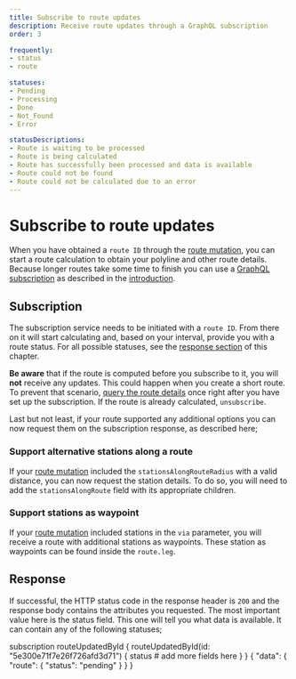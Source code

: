```yaml
---
title: Subscribe to route updates
description: Receive route updates through a GraphQL subscription
order: 3

frequently:
- status
- route

statuses:
- Pending
- Processing
- Done
- Not_Found
- Error

statusDescriptions:
- Route is waiting to be processed
- Route is being calculated
- Route has successfully been processed and data is available
- Route could not be found
- Route could not be calculated due to an error
---
```


# Subscribe to route updates
When you have obtained a `route ID` through the [route mutation](/API-Reference/Routes/mutate-route), you can start a route calculation to obtain your polyline and other route details. Because longer routes take some time to finish you can use a [GraphQL subscription](https://graphql.org/blog/subscriptions-in-graphql-and-relay/) as described in the [introduction](/API-Reference/Routes/introduction). 

<api-reference-actions url="https://playground.chargetrip.com/?page=routeUpdatedById"></api-reference-actions>

## Subscription
The subscription service needs to be initiated with a `route ID`. From there on it will start calculating and, based on your interval, provide you with a route status. For all possible statuses, see the [response section](/API-Reference/Routes/subscribe-to-route-updates#response) of this chapter. 

**Be aware** that if the route is computed before you subscribe to it, you will **not** receive any updates. This could happen when you create a short route. To prevent that scenario, [query the route details](/API-Reference/Routes/query-route-details) once right after you have set up the subscription. If the route is already calculated, `unsubscribe`.

Last but not least, if your route supported any additional options you can now request them on the subscription response, as described here;

### Support alternative stations along a route
If your [route mutation](/API-Reference/Routes/mutate-route) included the `stationsAlongRouteRadius` with a valid distance, you can now request the station details. To do so, you will need to add the `stationsAlongRoute` field with its appropriate children.

### Support stations as waypoint
If your [route mutation](/API-Reference/Routes/mutate-route) included stations in the `via` parameter, you will receive a route with additional stations as waypoints. These station as waypoints can be found inside the `route.leg`. 

<schema type="Subscription" name="routeUpdatedById" :frequent="frequently"></schema>

## Response
If successful, the HTTP status code in the response header is `200` and the response body contains the attributes you requested. The most important value here is the status field. This one will tell you what data is available. It can contain any of the following statuses;

<status-table :statuses="statuses" :descriptions="statusDescriptions"></status-table>

<playground>
<code-block lang="graphql" type="subscription">					
subscription routeUpdatedById {
  routeUpdatedById(id: "5e300e71f7e26f726afd3d71") {
    status
    # add more fields here
  }
}
</code-block>
<code-block lang="json" type="response">
{
  "data": {
    "route": {
      "status": "pending"
    }
  }
}
</code-block>
</playground>
